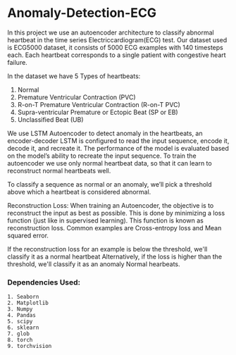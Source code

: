 # Anomaly-Detection-ECG
In this project we use an autoencoder architecture to classify abnormal heartbeat in the time series Electriccardiogram(ECG) test. Our dataset used is ECG5000 dataset, it consists of 5000 ECG examples with 140 timesteps each. Each heartbeat corresponds to a single patient with congestive heart failure. 

In the dataset we have 5 Types of heartbeats:
1. Normal
2. Premature Ventricular Contraction (PVC)
3. R-on-T Premature Ventricular Contraction (R-on-T PVC)
4. Supra-ventricular Premature or Ectopic Beat (SP or EB)
5. Unclassified Beat (UB)

We use LSTM Autoencoder to detect anomaly in the heartbeats, an encoder-decoder LSTM is configured to read the input sequence, encode it, decode it, and recreate it. The performance of the model is evaluated based on the model’s ability to recreate the input sequence. To train the autoencoder we use only normal heartbeat data, so that it can learn to reconstruct normal heartbeats well.

To classify a sequence as normal or an anomaly, we’ll pick a threshold above which a heartbeat is considered abnormal.

Reconstruction Loss: When training an Autoencoder, the objective is to reconstruct the input as best as possible. This is done by minimizing a loss function (just like in supervised learning). This function is known as reconstruction loss. Common examples are Cross-entropy loss and Mean squared error.

If the reconstruction loss for an example is below the threshold, we'll classify it as a normal heartbeat Alternatively, if the loss is higher than the threshold, we'll classify it as an anomaly Normal hearbeats.


### Dependencies Used:
```
1. Seaborn
2. Matplotlib
3. Numpy
4. Pandas
5. scipy
6. sklearn
7. glob
8. torch
9. torchvision
```
